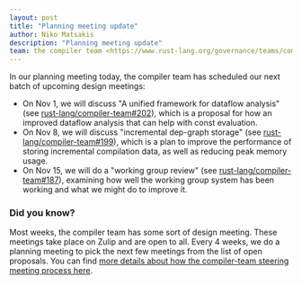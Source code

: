 ```yaml
---
layout: post
title: "Planning meeting update"
author: Niko Matsakis
description: "Planning meeting update"
team: the compiler team <https://www.rust-lang.org/governance/teams/compiler>
---
```


In our planning meeting today, the compiler team has scheduled our
next batch of upcoming design meetings:

* On Nov 1, we will discuss "A unified framework for dataflow
  analysis" (see [rust-lang/compiler-team#202]), which is a proposal
  for how an improved dataflow analysis that can help with const
  evaluation.
* On Nov 8, we will discuss "incremental dep-graph storage" (see
  [rust-lang/compiler-team#199]), which is a plan to improve the
  performance of storing incremental compilation data, as well as
  reducing peak memory usage.
* On Nov 15, we will do a "working group review" (see
  [rust-lang/compiler-team#187]), examining how well the working group
  system has been working and what we might do to improve it.

[rust-lang/compiler-team#202]: https://github.com/rust-lang/compiler-team/issues/202
[rust-lang/compiler-team#199]: https://github.com/rust-lang/compiler-team/issues/199
[rust-lang/compiler-team#187]: https://github.com/rust-lang/compiler-team/issues/187

### Did you know?

Most weeks, the compiler team has some sort of design meeting. These
meetings take place on Zulip and are open to all. Every 4 weeks, we do
a planning meeting to pick the next few meetings from the list of open
proposals. You can find [more details about how the compiler-team
steering meeting process here][details].

[details]: https://rust-lang.github.io/compiler-team/about/steering-meeting/
